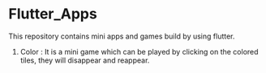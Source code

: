 # Flutter_Apps
This repository contains mini apps and games build by using flutter.
1. Color
: It is a mini game which can be played by clicking on the colored tiles, they will disappear and reappear.
